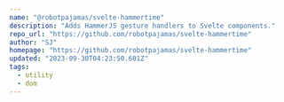```yaml
---
name: "@robotpajamas/svelte-hammertime"
description: "Adds HammerJS gesture handlers to Svelte components."
repo_url: "https://github.com/robotpajamas/svelte-hammertime"
author: "SJ"
homepage: "https://github.com/robotpajamas/svelte-hammertime"
updated: "2023-09-30T04:23:50.601Z"
tags: 
  - utility
  - dom
---
```

